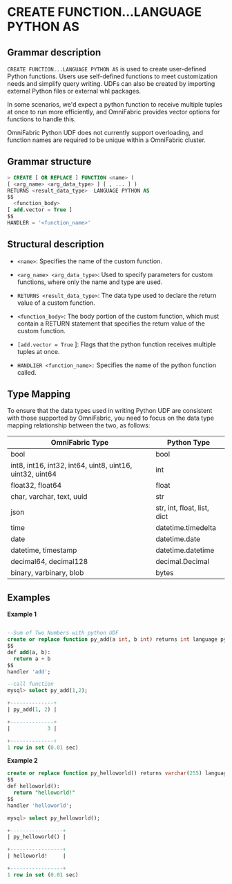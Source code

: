# **CREATE FUNCTION...LANGUAGE PYTHON AS**

## **Grammar description**

`CREATE FUNCTION...LANGUAGE PYTHON AS` is used to create user-defined Python functions. Users use self-defined functions to meet customization needs and simplify query writing. UDFs can also be created by importing external Python files or external whl packages.

In some scenarios, we'd expect a python function to receive multiple tuples at once to run more efficiently, and OmniFabric provides vector options for functions to handle this.

OmniFabric Python UDF does not currently support overloading, and function names are required to be unique within a OmniFabric cluster.

## **Grammar structure**

```sql
> CREATE [ OR REPLACE ] FUNCTION <name> (
[ <arg_name> <arg_data_type> ] [ , ... ] )
RETURNS <result_data_type>  LANGUAGE PYTHON AS
$$
  <function_body>
[ add.vector = True ]
$$
HANDLER = '<function_name>'
```

## **Structural description**

- `<name>`: Specifies the name of the custom function.

- `<arg_name> <arg_data_type>`: Used to specify parameters for custom functions, where only the name and type are used.

- `RETURNS <result_data_type>`: The data type used to declare the return value of a custom function.

- `<function_body>`: The body portion of the custom function, which must contain a RETURN <value>statement that<value> specifies the return value of the custom function.

- `[add.vector = True` ]: Flags that the python function receives multiple tuples at once.

- `HANDLIER <function_name>:` Specifies the name of the python function called.

## Type Mapping

To ensure that the data types used in writing Python UDF are consistent with those supported by OmniFabric, you need to focus on the data type mapping relationship between the two, as follows:

| OmniFabric  Type                                           | Python Type          |
| -------------------------------------------------------- | --------------------------- |
| bool                                                     | bool                        |
| int8, int16, int32, int64, uint8, uint16, uint32, uint64 | int                         |
| float32, float64                                         | float                       |
| char, varchar, text, uuid                                | str                         |
| json                                                     | str, int, float, list, dict |
| time                                                     | datetime.timedelta          |
| date                                                     | datetime.date               |
| datetime, timestamp                                      | datetime.datetime           |
| decimal64, decimal128                                    | decimal.Decimal             |
| binary, varbinary, blob                                  | bytes                       |

## **Examples**

**Example 1**

```sql

--Sum of Two Numbers with python UDF
create or replace function py_add(a int, b int) returns int language python as
$$
def add(a, b):
  return a + b
$$
handler 'add';

--call function
mysql> select py_add(1,2);

+--------------+
| py_add(1, 2) |

+--------------+
|            3 |

+--------------+
1 row in set (0.01 sec)
```

**Example 2**

```sql
create or replace function py_helloworld() returns varchar(255) language python as
$$
def helloworld():
  return "helloworld!"
$$
handler 'helloworld';

mysql> select py_helloworld();

+-----------------+
| py_helloworld() |

+-----------------+
| helloworld!     |

+-----------------+
1 row in set (0.01 sec)
```
